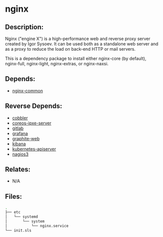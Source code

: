 # nginx

## Description:

Nginx ("engine X") is a high-performance web and reverse proxy server created by Igor Sysoev. It can be used both as a standalone web server and as a proxy to reduce the load on back-end HTTP or mail servers.

This is a dependency package to install either nginx-core (by default), nginx-full, nginx-light, nginx-extras, or nginx-naxsi.

## Depends:

  -  [nginx-common](/salt/nginx-common)

## Reverse Depends:

  -  [cobbler](/salt/cobbler)
  -  [coreos-ipxe-server](/salt/coreos-ipxe-server)
  -  [gitlab](/salt/gitlab)
  -  [grafana](/salt/grafana)
  -  [graphite-web](/salt/graphite-web)
  -  [kibana](/salt/kibana)
  -  [kubernetes-apiserver](/salt/kubernetes-apiserver)
  -  [nagios3](/salt/nagios3)

## Relates:

  -  N/A

## Files:

```bash
.
├── etc
│   └── systemd
│       └── system
│           └── nginx.service
└── init.sls
```
